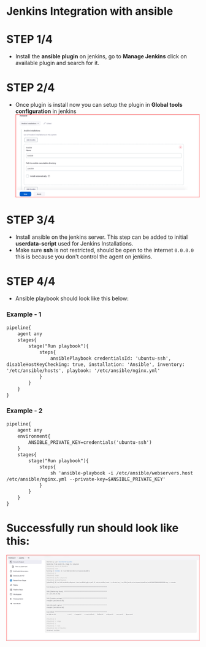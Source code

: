 # Jenkins Integration with ansible

# STEP 1/4
- Install the **ansible plugin** on jenkins, go to **Manage Jenkins** click on available plugin and search for it.

# STEP 2/4
- Once plugin is install now you can setup the plugin in **Global tools configuration** in jenkins
![Ansible](gtconf.png)

# STEP 3/4
- Install ansible on the jenkins server. This step can be added to initial **userdata-script** used for Jenkins Installations.
- Make sure **ssh** is not restricted, should be open to the internet `0.0.0.0` this is because you don't control the agent on jenkins.

# STEP 4/4
- Ansible playbook should look like this below:

### Example - 1
```
pipeline{
    agent any
    stages{
        stage("Run playbook"){
            steps{
                ansiblePlaybook credentialsId: 'ubuntu-ssh', disableHostKeyChecking: true, installation: 'Ansible', inventory: '/etc/ansible/hosts', playbook: '/etc/ansible/nginx.yml'
            }
        }
    }
}
```

### Example - 2
```
pipeline{
    agent any
    environment{
        ANSIBLE_PRIVATE_KEY=credentials('ubuntu-ssh')
    }
    stages{
        stage("Run playbook"){
            steps{
                sh 'ansible-playbook -i /etc/ansible/webservers.host /etc/ansible/nginx.yml --private-key=$ANSIBLE_PRIVATE_KEY'
            }
        }
    }
}
```

# Successfully run should look like this:
![Pipeline Job](run.png)